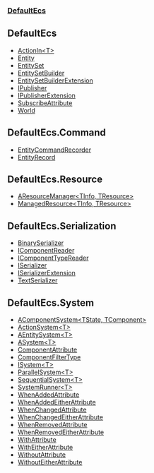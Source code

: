 ### [DefaultEcs](./DefaultEcs.md 'DefaultEcs')
<a name='DefaultEcs'></a>
## DefaultEcs
- [ActionIn&lt;T&gt;](./DefaultEcs-ActionIn-T-.md 'DefaultEcs.ActionIn&lt;T&gt;')
- [Entity](./DefaultEcs-Entity.md 'DefaultEcs.Entity')
- [EntitySet](./DefaultEcs-EntitySet.md 'DefaultEcs.EntitySet')
- [EntitySetBuilder](./DefaultEcs-EntitySetBuilder.md 'DefaultEcs.EntitySetBuilder')
- [EntitySetBuilderExtension](./DefaultEcs-EntitySetBuilderExtension.md 'DefaultEcs.EntitySetBuilderExtension')
- [IPublisher](./DefaultEcs-IPublisher.md 'DefaultEcs.IPublisher')
- [IPublisherExtension](./DefaultEcs-IPublisherExtension.md 'DefaultEcs.IPublisherExtension')
- [SubscribeAttribute](./DefaultEcs-SubscribeAttribute.md 'DefaultEcs.SubscribeAttribute')
- [World](./DefaultEcs-World.md 'DefaultEcs.World')
<a name='DefaultEcs-Command'></a>
## DefaultEcs.Command
- [EntityCommandRecorder](./DefaultEcs-Command-EntityCommandRecorder.md 'DefaultEcs.Command.EntityCommandRecorder')
- [EntityRecord](./DefaultEcs-Command-EntityRecord.md 'DefaultEcs.Command.EntityRecord')
<a name='DefaultEcs-Resource'></a>
## DefaultEcs.Resource
- [AResourceManager&lt;TInfo, TResource&gt;](./DefaultEcs-Resource-AResourceManager-TInfo-_TResource-.md 'DefaultEcs.Resource.AResourceManager&lt;TInfo, TResource&gt;')
- [ManagedResource&lt;TInfo, TResource&gt;](./DefaultEcs-Resource-ManagedResource-TInfo-_TResource-.md 'DefaultEcs.Resource.ManagedResource&lt;TInfo, TResource&gt;')
<a name='DefaultEcs-Serialization'></a>
## DefaultEcs.Serialization
- [BinarySerializer](./DefaultEcs-Serialization-BinarySerializer.md 'DefaultEcs.Serialization.BinarySerializer')
- [IComponentReader](./DefaultEcs-Serialization-IComponentReader.md 'DefaultEcs.Serialization.IComponentReader')
- [IComponentTypeReader](./DefaultEcs-Serialization-IComponentTypeReader.md 'DefaultEcs.Serialization.IComponentTypeReader')
- [ISerializer](./DefaultEcs-Serialization-ISerializer.md 'DefaultEcs.Serialization.ISerializer')
- [ISerializerExtension](./DefaultEcs-Serialization-ISerializerExtension.md 'DefaultEcs.Serialization.ISerializerExtension')
- [TextSerializer](./DefaultEcs-Serialization-TextSerializer.md 'DefaultEcs.Serialization.TextSerializer')
<a name='DefaultEcs-System'></a>
## DefaultEcs.System
- [AComponentSystem&lt;TState, TComponent&gt;](./DefaultEcs-System-AComponentSystem-TState-_TComponent-.md 'DefaultEcs.System.AComponentSystem&lt;TState, TComponent&gt;')
- [ActionSystem&lt;T&gt;](./DefaultEcs-System-ActionSystem-T-.md 'DefaultEcs.System.ActionSystem&lt;T&gt;')
- [AEntitySystem&lt;T&gt;](./DefaultEcs-System-AEntitySystem-T-.md 'DefaultEcs.System.AEntitySystem&lt;T&gt;')
- [ASystem&lt;T&gt;](./DefaultEcs-System-ASystem-T-.md 'DefaultEcs.System.ASystem&lt;T&gt;')
- [ComponentAttribute](./DefaultEcs-System-ComponentAttribute.md 'DefaultEcs.System.ComponentAttribute')
- [ComponentFilterType](./DefaultEcs-System-ComponentFilterType.md 'DefaultEcs.System.ComponentFilterType')
- [ISystem&lt;T&gt;](./DefaultEcs-System-ISystem-T-.md 'DefaultEcs.System.ISystem&lt;T&gt;')
- [ParallelSystem&lt;T&gt;](./DefaultEcs-System-ParallelSystem-T-.md 'DefaultEcs.System.ParallelSystem&lt;T&gt;')
- [SequentialSystem&lt;T&gt;](./DefaultEcs-System-SequentialSystem-T-.md 'DefaultEcs.System.SequentialSystem&lt;T&gt;')
- [SystemRunner&lt;T&gt;](./DefaultEcs-System-SystemRunner-T-.md 'DefaultEcs.System.SystemRunner&lt;T&gt;')
- [WhenAddedAttribute](./DefaultEcs-System-WhenAddedAttribute.md 'DefaultEcs.System.WhenAddedAttribute')
- [WhenAddedEitherAttribute](./DefaultEcs-System-WhenAddedEitherAttribute.md 'DefaultEcs.System.WhenAddedEitherAttribute')
- [WhenChangedAttribute](./DefaultEcs-System-WhenChangedAttribute.md 'DefaultEcs.System.WhenChangedAttribute')
- [WhenChangedEitherAttribute](./DefaultEcs-System-WhenChangedEitherAttribute.md 'DefaultEcs.System.WhenChangedEitherAttribute')
- [WhenRemovedAttribute](./DefaultEcs-System-WhenRemovedAttribute.md 'DefaultEcs.System.WhenRemovedAttribute')
- [WhenRemovedEitherAttribute](./DefaultEcs-System-WhenRemovedEitherAttribute.md 'DefaultEcs.System.WhenRemovedEitherAttribute')
- [WithAttribute](./DefaultEcs-System-WithAttribute.md 'DefaultEcs.System.WithAttribute')
- [WithEitherAttribute](./DefaultEcs-System-WithEitherAttribute.md 'DefaultEcs.System.WithEitherAttribute')
- [WithoutAttribute](./DefaultEcs-System-WithoutAttribute.md 'DefaultEcs.System.WithoutAttribute')
- [WithoutEitherAttribute](./DefaultEcs-System-WithoutEitherAttribute.md 'DefaultEcs.System.WithoutEitherAttribute')
